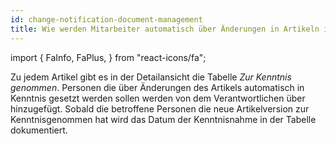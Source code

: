 ```yaml
---
id: change-notification-document-management
title: Wie werden Mitarbeiter automatisch über Änderungen in Artikeln informiert?
---
```


import {
FaInfo,
FaPlus,
} from "react-icons/fa";

Zu jedem Artikel gibt es in der Detailansicht die Tabelle *<FaInfo/>Zur Kenntnis genommen*. Personen die über Änderungen des Artikels automatisch in Kenntnis gesetzt werden sollen werden von dem Verantwortlichen über <code><FaPlus/></code> hinzugefügt.
Sobald die betroffene Personen die neue Artikelversion zur Kenntnisgenommen hat wird das Datum der Kenntnisnahme in der Tabelle dokumentiert.
